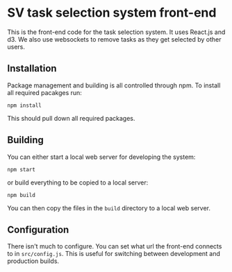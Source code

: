 
# SV task selection system front-end

This is the front-end code for the task selection system. It uses React.js
and d3. We also use websockets to remove tasks as they get selected by other
users.

## Installation

Package management and building is all controlled through npm. To install all
required pacakges run:

```
npm install
```

This should pull down all required packages.

## Building

You can either start a local web server for developing the system:

```
npm start
```

or build everything to be copied to a local server:

```
npm build
```

You can then copy the files in the `build` directory to a local web server.

## Configuration

There isn't much to configure. You can set what url the front-end connects
to in `src/config.js`. This is useful for switching between development and
production builds.


